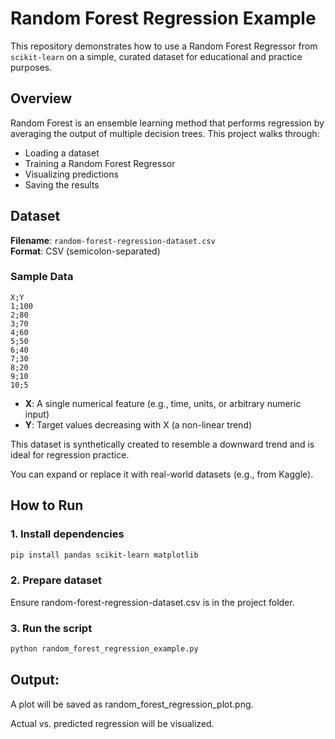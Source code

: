 # Random Forest Regression Example

This repository demonstrates how to use a Random Forest Regressor from `scikit-learn` on a simple, curated dataset for educational and practice purposes.

## Overview

Random Forest is an ensemble learning method that performs regression by averaging the output of multiple decision trees. This project walks through:

- Loading a dataset
- Training a Random Forest Regressor
- Visualizing predictions
- Saving the results

## Dataset

**Filename**: `random-forest-regression-dataset.csv`  
**Format**: CSV (semicolon-separated)

### Sample Data

```
X;Y
1;100
2;80
3;70
4;60
5;50
6;40
7;30
8;20
9;10
10;5
```

- **X**: A single numerical feature (e.g., time, units, or arbitrary numeric input)
- **Y**: Target values decreasing with X (a non-linear trend)

This dataset is synthetically created to resemble a downward trend and is ideal for regression practice.  

You can expand or replace it with real-world datasets (e.g., from Kaggle).

## How to Run

### 1. Install dependencies

```bash
pip install pandas scikit-learn matplotlib
```
### 2. Prepare dataset
Ensure random-forest-regression-dataset.csv is in the project folder.

### 3. Run the script
```bash
python random_forest_regression_example.py
```

## Output: 
A plot will be saved as random_forest_regression_plot.png.

Actual vs. predicted regression will be visualized.